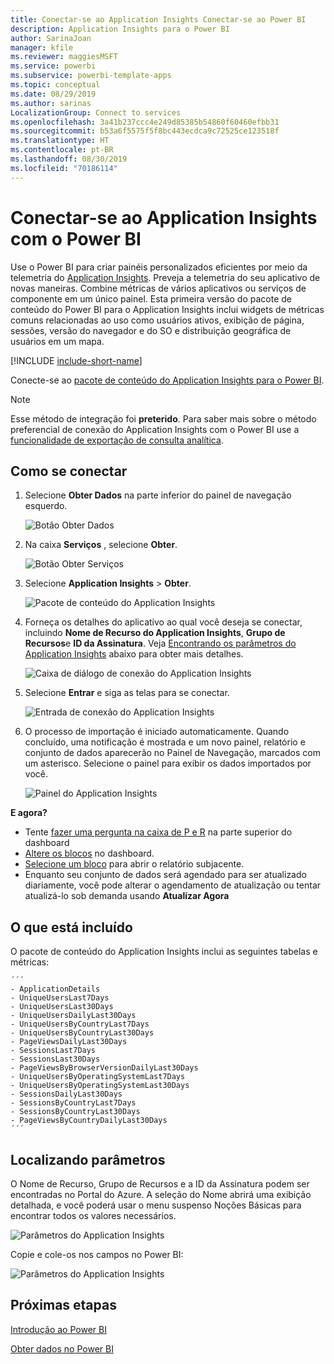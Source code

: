 ```yaml
---
title: Conectar-se ao Application Insights Conectar-se ao Power BI
description: Application Insights para o Power BI
author: SarinaJoan
manager: kfile
ms.reviewer: maggiesMSFT
ms.service: powerbi
ms.subservice: powerbi-template-apps
ms.topic: conceptual
ms.date: 08/29/2019
ms.author: sarinas
LocalizationGroup: Connect to services
ms.openlocfilehash: 3a41b237ccc4e249d85385b54860f60460efbb31
ms.sourcegitcommit: b53a6f5575f5f8bc443ecdca9c72525ce123518f
ms.translationtype: HT
ms.contentlocale: pt-BR
ms.lasthandoff: 08/30/2019
ms.locfileid: "70186114"
---
```

# <a name="connect-to-application-insights-with-power-bi"></a>Conectar-se ao Application Insights com o Power BI
Use o Power BI para criar painéis personalizados eficientes por meio da telemetria do [Application Insights](/azure/application-insights/app-insights-overview/). Preveja a telemetria do seu aplicativo de novas maneiras. Combine métricas de vários aplicativos ou serviços de componente em um único painel. Esta primeira versão do pacote de conteúdo do Power BI para o Application Insights inclui widgets de métricas comuns relacionadas ao uso como usuários ativos, exibição de página, sessões, versão do navegador e do SO e distribuição geográfica de usuários em um mapa.

[!INCLUDE [include-short-name](./includes/service-deprecate-content-packs.md)]

Conecte-se ao [pacote de conteúdo do Application Insights para o Power BI](https://app.powerbi.com/getdata/services/application-insights).

>[!NOTE]
>Esse método de integração foi **preterido**. Para saber mais sobre o método preferencial de conexão do Application Insights com o Power BI use a [funcionalidade de exportação de consulta analítica](https://docs.microsoft.com/azure/application-insights/app-insights-export-power-bi#export-analytics-queries).

## <a name="how-to-connect"></a>Como se conectar
1. Selecione **Obter Dados** na parte inferior do painel de navegação esquerdo.
   
    ![Botão Obter Dados](media/service-connect-to-application-insights/pbi_getdata.png)
2. Na caixa **Serviços** , selecione **Obter**.
   
    ![Botão Obter Serviços](media/service-connect-to-application-insights/pbi_getservices.png)
3. Selecione **Application Insights** > **Obter**.
   
    ![Pacote de conteúdo do Application Insights](media/service-connect-to-application-insights/appinsights.png)
4. Forneça os detalhes do aplicativo ao qual você deseja se conectar, incluindo **Nome de Recurso do Application Insights**, **Grupo de Recursos**e **ID da Assinatura**. Veja [Encontrando os parâmetros do Application Insights](#FindingAppInsightsParams) abaixo para obter mais detalhes.
   
    ![Caixa de diálogo de conexão do Application Insights](media/service-connect-to-application-insights/pbi_contpkappinsitconnectndialog.png)    
5. Selecione **Entrar** e siga as telas para se conectar.
   
    ![Entrada de conexão do Application Insights](media/service-connect-to-application-insights/pbi_contpkappinsitconnectn2.png)
6. O processo de importação é iniciado automaticamente. Quando concluído, uma notificação é mostrada e um novo painel, relatório e conjunto de dados aparecerão no Painel de Navegação, marcados com um asterisco.  Selecione o painel para exibir os dados importados por você.
   
    ![Painel do Application Insights](media/service-connect-to-application-insights/pbi_contpkappinsitdash.png)

**E agora?**

* Tente [fazer uma pergunta na caixa de P e R](consumer/end-user-q-and-a.md) na parte superior do dashboard
* [Altere os blocos](service-dashboard-edit-tile.md) no dashboard.
* [Selecione um bloco](consumer/end-user-tiles.md) para abrir o relatório subjacente.
* Enquanto seu conjunto de dados será agendado para ser atualizado diariamente, você pode alterar o agendamento de atualização ou tentar atualizá-lo sob demanda usando **Atualizar Agora**

## <a name="whats-included"></a>O que está incluído
O pacote de conteúdo do Application Insights inclui as seguintes tabelas e métricas:  

    ´´´
    - ApplicationDetails  
    - UniqueUsersLast7Days   
    - UniqueUsersLast30Days   
    - UniqueUsersDailyLast30Days  
    - UniqueUsersByCountryLast7Days  
    - UniqueUsersByCountryLast30Days   
    - PageViewsDailyLast30Days   
    - SessionsLast7Days   
    - SessionsLast30Days  
    - PageViewsByBrowserVersionDailyLast30Days   
    - UniqueUsersByOperatingSystemLast7Days   
    - UniqueUsersByOperatingSystemLast30Days    
    - SessionsDailyLast30Days   
    - SessionsByCountryLast7Days   
    - SessionsByCountryLast30Days   
    - PageViewsByCountryDailyLast30Days  
    ´´´ 

<a name="FindingAppInsightsParams"></a>

## <a name="finding-parameters"></a>Localizando parâmetros
O Nome de Recurso, Grupo de Recursos e a ID da Assinatura podem ser encontradas no Portal do Azure. A seleção do Nome abrirá uma exibição detalhada, e você poderá usar o menu suspenso Noções Básicas para encontrar todos os valores necessários.

![Parâmetros do Application Insights](media/service-connect-to-application-insights/pbi_contpkappinsitparams.png)

Copie e cole-os nos campos no Power BI:

![Parâmetros do Application Insights](media/service-connect-to-application-insights/pbi_contpkappinsitparam2.png)

## <a name="next-steps"></a>Próximas etapas
[Introdução ao Power BI](service-get-started.md)

[Obter dados no Power BI](service-get-data.md)

